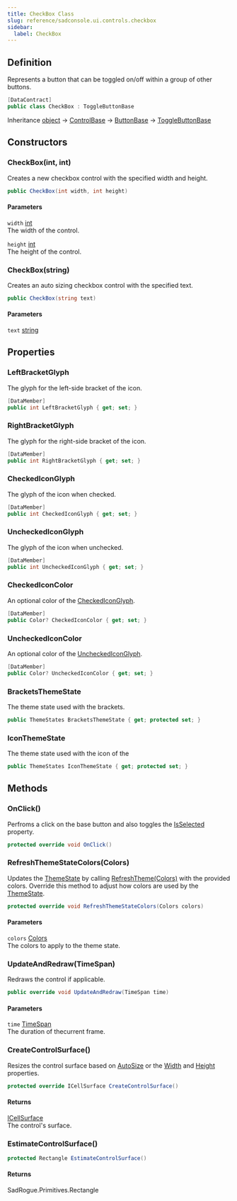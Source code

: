 ```yaml
---
title: CheckBox Class
slug: reference/sadconsole.ui.controls.checkbox
sidebar:
  label: CheckBox
---
```

## Definition

Represents a button that can be toggled on/off within a group of other buttons.

```csharp title="C#"
[DataContract]
public class CheckBox : ToggleButtonBase
```

Inheritance [object](https://learn.microsoft.com/dotnet/api/system.object/) → [ControlBase](../sadconsole.ui.controls.controlbase/) → [ButtonBase](../sadconsole.ui.controls.buttonbase/) → [ToggleButtonBase](../sadconsole.ui.controls.togglebuttonbase/)

## Constructors

### CheckBox(int, int)

Creates a new checkbox control with the specified width and height.

```csharp title="C#"
public CheckBox(int width, int height)
```

#### Parameters

`width` [int](https://learn.microsoft.com/dotnet/api/system.int32/)  
The width of the control.

`height` [int](https://learn.microsoft.com/dotnet/api/system.int32/)  
The height of the control.


### CheckBox(string)

Creates an auto sizing checkbox control with the specified text.

```csharp title="C#"
public CheckBox(string text)
```

#### Parameters

`text` [string](https://learn.microsoft.com/dotnet/api/system.string/)  


## Properties

### LeftBracketGlyph

The glyph for the left-side bracket of the icon.

```csharp title="C#"
[DataMember]
public int LeftBracketGlyph { get; set; }
```

### RightBracketGlyph

The glyph for the right-side bracket of the icon.

```csharp title="C#"
[DataMember]
public int RightBracketGlyph { get; set; }
```

### CheckedIconGlyph

The glyph of the icon when checked.

```csharp title="C#"
[DataMember]
public int CheckedIconGlyph { get; set; }
```

### UncheckedIconGlyph

The glyph of the icon when unchecked.

```csharp title="C#"
[DataMember]
public int UncheckedIconGlyph { get; set; }
```

### CheckedIconColor

An optional color of the [CheckedIconGlyph](../sadconsole.ui.controls.checkbox/#checkediconglyph/).

```csharp title="C#"
[DataMember]
public Color? CheckedIconColor { get; set; }
```

### UncheckedIconColor

An optional color of the [UncheckedIconGlyph](../sadconsole.ui.controls.checkbox/#uncheckediconglyph/).

```csharp title="C#"
[DataMember]
public Color? UncheckedIconColor { get; set; }
```

### BracketsThemeState

The theme state used with the brackets.

```csharp title="C#"
public ThemeStates BracketsThemeState { get; protected set; }
```

### IconThemeState

The theme state used with the icon of the

```csharp title="C#"
public ThemeStates IconThemeState { get; protected set; }
```

## Methods

### OnClick()

Perfroms a click on the base button and also toggles the [IsSelected](../sadconsole.ui.controls.togglebuttonbase/#isselected/) property.

```csharp title="C#"
protected override void OnClick()
```


### RefreshThemeStateColors(Colors)

Updates the [ThemeState](../sadconsole.ui.controls.controlbase/#themestate/) by calling [RefreshTheme(Colors)](../sadconsole.ui.themestates/#/) with the provided colors. Override this method to adjust how colors are used by the [ThemeState](../sadconsole.ui.controls.controlbase/#themestate/).

```csharp title="C#"
protected override void RefreshThemeStateColors(Colors colors)
```

#### Parameters

`colors` [Colors](../sadconsole.ui.colors/)  
The colors to apply to the theme state.


### UpdateAndRedraw(TimeSpan)

Redraws the control if applicable.

```csharp title="C#"
public override void UpdateAndRedraw(TimeSpan time)
```

#### Parameters

`time` [TimeSpan](https://learn.microsoft.com/dotnet/api/system.timespan/)  
The duration of thecurrent frame.


### CreateControlSurface()

Resizes the control surface based on [AutoSize](../sadconsole.ui.controls.buttonbase/#autosize/) or the [Width](../sadconsole.ui.controls.controlbase/#width/) and [Height](../sadconsole.ui.controls.controlbase/#height/) properties.

```csharp title="C#"
protected override ICellSurface CreateControlSurface()
```

#### Returns

[ICellSurface](../sadconsole.icellsurface/)  
The control's surface.

### EstimateControlSurface()

```csharp title="C#"
protected Rectangle EstimateControlSurface()
```

#### Returns

SadRogue.Primitives.Rectangle